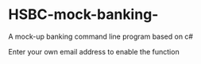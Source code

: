 # HSBC-mock-banking-
A mock-up banking command line program based on c#

Enter your own email address to enable the function
